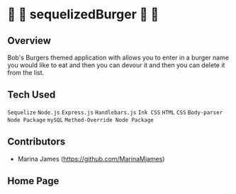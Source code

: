 # :hamburger: :hamburger: sequelizedBurger :hamburger: :hamburger:

## Overview
Bob's Burgers themed application with allows you to enter in a burger name you would like to eat and then you can devour it and then you can delete it from the list. 

## Tech Used
`Sequelize`
`Node.js`
`Express.js`
`Handlebars.js`
`Ink CSS`
`HTML`
`CSS`
`Body-parser Node Package`
`mySQL`
`Method-Override Node Package`

## Contributors
- Marina James (https://github.com/MarinaMjames)
## Home Page
